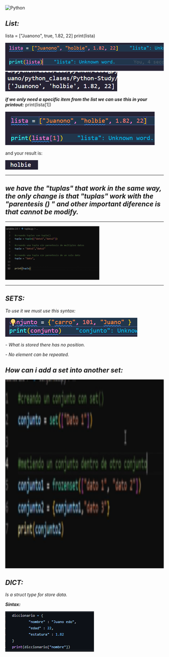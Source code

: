 ![Python](https://encrypted-tbn0.gstatic.com/images?q=tbn:ANd9GcTuvgFYmiGch3e9tzivxe0zoNnhwDlZMl3aSA&usqp=CAU)

## ***List:***
lista = ["Juanono", true, 1.82, 22]
print(lista)

<img src="https://github.com/jegomezV/Python-Study/blob/master/-/images/lista1.png?raw=true">

<img src="https://github.com/jegomezV/Python-Study/blob/master/-/images/lista2.png?raw=true">

***if we only need a specific item from the list we can use this in your printout:***
print(lista[1])

<img src="https://github.com/jegomezV/Python-Study/blob/master/-/images/list3.png?raw=true">

and your result is:

<img src="https://github.com/jegomezV/Python-Study/blob/master/-/images/list%204.png?raw=true">

---

## ***we have the "tuplas" that work in the same way, the only change is that "tuplas" work with the "parentesis () " and other important diference is that cannot be modify.*** 

---

<img src="https://github.com/jegomezV/Python-Study/blob/master/-/images/mastuplas.png?raw=true">

---


## ***SETS:***
*To use it we must use this syntax:*

<img src="https://github.com/jegomezV/Python-Study/blob/master/-/images/conjunto1.png?raw=true">

*- What is stored there has no position.*

*- No element can be repeated.*

## ***How can i add a set into another set:***

<img src="https://github.com/jegomezV/Python-Study/blob/master/-/images/conjunconjun.png?raw=true" width="600" height="600">

## ***DICT:***
*Is a struct type for store data.*

***Sintax:***

<img src="https://github.com/jegomezV/Python-Study/blob/master/-/images/dict1.png?raw=true">

